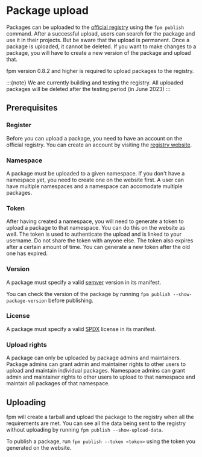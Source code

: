 # Package upload

Packages can be uploaded to the [official registry](https://registry-frontend.vercel.app) using the `fpm publish` command. After a successful upload, users can search for the package and use it in their projects. But be aware that the upload is permanent. Once a package is uploaded, it cannot be deleted. If you want to make changes to a package, you will have to create a new version of the package and upload that.

fpm version 0.8.2 and higher is required to upload packages to the registry.

:::{note}
We are currently building and testing the registry. All uploaded packages will be deleted after the testing period (in June 2023)
:::

## Prerequisites

### Register

Before you can upload a package, you need to have an account on the official registry. You can create an account by visiting the [registry website](https://registry-frontend.vercel.app).

### Namespace

A package must be uploaded to a given namespace. If you don't have a namespace yet, you need to create one on the website first. A user can have multiple namespaces and a namespace can accomodate multiple packages.

### Token

After having created a namespace, you will need to generate a token to upload a package to that namespace. You can do this on the website as well. The token is used to authenticate the upload and is linked to your username. Do not share the token with anyone else. The token also expires after a certain amount of time. You can generate a new token after the old one has expired.

### Version

A package must specify a valid [semver](https://semver.org/) version in its manifest.

You can check the version of the package by running `fpm publish --show-package-version` before publishing.

### License

A package must specify a valid [SPDX](https://spdx.org/licenses/) license in its manifest.

### Upload rights

A package can only be uploaded by package admins and maintainers. Package admins can grant admin and maintainer rights to other users to upload and maintain individual packages. Namespace admins can grant admin and maintainer rights to other users to upload to that namespace and maintain all packages of that namespace.

## Uploading

fpm will create a tarball and upload the package to the registry when all the requirements are met. You can see all the data being sent to the registry without uploading by running `fpm publish --show-upload-data`.

To publish a package, run `fpm publish --token <token>` using the token you generated on the website.